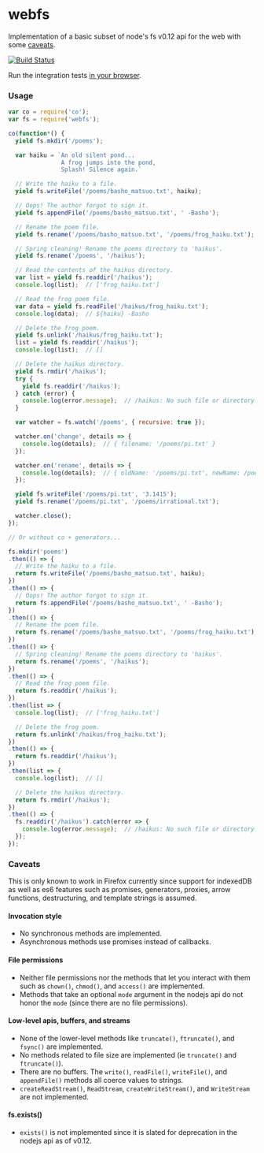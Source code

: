 webfs
=====

Implementation of a basic subset of node's fs v0.12 api for the web with
some [caveats](#caveats).

[![Build Status](https://travis-ci.org/gaye/webfs.png?branch=master)](https://travis-ci.org/gaye/webfs)

Run the integration tests [in your browser](https://gaye.github.io/webfs/test/integration/).

### Usage

```js
var co = require('co');
var fs = require('webfs');

co(function*() {
  yield fs.mkdir('/poems');

  var haiku = `An old silent pond...
               A frog jumps into the pond,
               Splash! Silence again.`

  // Write the haiku to a file.
  yield fs.writeFile('/poems/basho_matsuo.txt', haiku);

  // Oops! The author forgot to sign it.
  yield fs.appendFile('/poems/basho_matsuo.txt', ' -Basho');

  // Rename the poem file.
  yield fs.rename('/poems/basho_matsuo.txt', '/poems/frog_haiku.txt');

  // Spring cleaning! Rename the poems directory to 'haikus'.
  yield fs.rename('/poems', '/haikus');

  // Read the contents of the haikus directory.
  var list = yield fs.readdir('/haikus');
  console.log(list);  // ['frog_haiku.txt']

  // Read the frog poem file.
  var data = yield fs.readFile('/haikus/frog_haiku.txt');
  console.log(data);  // ${haiku} -Basho

  // Delete the frog poem.
  yield fs.unlink('/haikus/frog_haiku.txt');
  list = yield fs.readdir('/haikus');
  console.log(list);  // []

  // Delete the haikus directory.
  yield fs.rmdir('/haikus');
  try {
    yield fs.readdir('/haikus');
  } catch (error) {
    console.log(error.message);  // /haikus: No such file or directory
  }

  var watcher = fs.watch('/poems', { recursive: true });

  watcher.on('change', details => {
    console.log(details);  // { filename: '/poems/pi.txt' }
  });

  watcher.on('rename', details => {
    console.log(details);  // { oldName: '/poems/pi.txt', newName: /poems/irrational.txt' }
  });

  yield fs.writeFile('/poems/pi.txt', '3.1415');
  yield fs.rename('/poems/pi.txt', '/poems/irrational.txt');

  watcher.close();
});

// Or without co + generators...

fs.mkdir('poems')
.then(() => {
  // Write the haiku to a file.
  return fs.writeFile('/poems/basho_matsuo.txt', haiku);
})
.then(() => {
  // Oops! The author forgot to sign it.
  return fs.appendFile('/poems/basho_matsuo.txt', ' -Basho');
})
.then(() => {
  // Rename the poem file.
  return fs.rename('/poems/basho_matsuo.txt', '/poems/frog_haiku.txt');
})
.then(() => {
  // Spring cleaning! Rename the poems directory to 'haikus'.
  return fs.rename('/poems', '/haikus');
})
.then(() => {
  // Read the frog poem file.
  return fs.readdir('/haikus');
})
.then(list => {
  console.log(list);  // ['frog_haiku.txt']

  // Delete the frog poem.
  return fs.unlink('/haikus/frog_haiku.txt');
})
.then(() => {
  return fs.readdir('/haikus');
})
.then(list => {
  console.log(list);  // []

  // Delete the haikus directory.
  return fs.rmdir('/haikus');
})
.then(() => {
  fs.readdir('/haikus').catch(error => {
    console.log(error.message);  // /haikus: No such file or directory
  });
});
```

### Caveats

This is only known to work in Firefox currently since support for
indexedDB as well as es6 features such as promises, generators, proxies,
arrow functions, destructuring, and template strings is assumed.

#### Invocation style

+ No synchronous methods are implemented.
+ Asynchronous methods use promises instead of callbacks.

#### File permissions

+ Neither file permissions nor the methods that let you interact with
  them such as `chown()`, `chmod()`, and `access()` are implemented.
+ Methods that take an optional `mode` argument in the nodejs api do not
  honor the `mode` (since there are no file permissions).

#### Low-level apis, buffers, and streams

+ None of the lower-level methods like `truncate()`, `ftruncate()`, and
  `fsync()` are implemented.
+ No methods related to file size are implemented (ie `truncate()` and
  `ftruncate()`).
+ There are no buffers. The `write()`, `readFile()`, `writeFile()`, and
  `appendFile()` methods all coerce values to strings.
+ `createReadStream()`, `ReadStream`, `createWriteStream()`, and
  `WriteStream` are not implemented.

#### fs.exists()

+ `exists()` is not implemented since it is slated for deprecation in
  the nodejs api as of v0.12.
